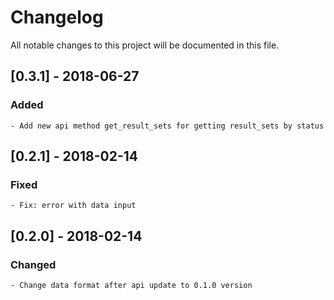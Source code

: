# Changelog
All notable changes to this project will be documented in this file.

## [0.3.1] - 2018-06-27
### Added
    - Add new api method get_result_sets for getting result_sets by status
## [0.2.1] - 2018-02-14
### Fixed
    - Fix: error with data input
## [0.2.0] - 2018-02-14
### Changed
    - Change data format after api update to 0.1.0 version
